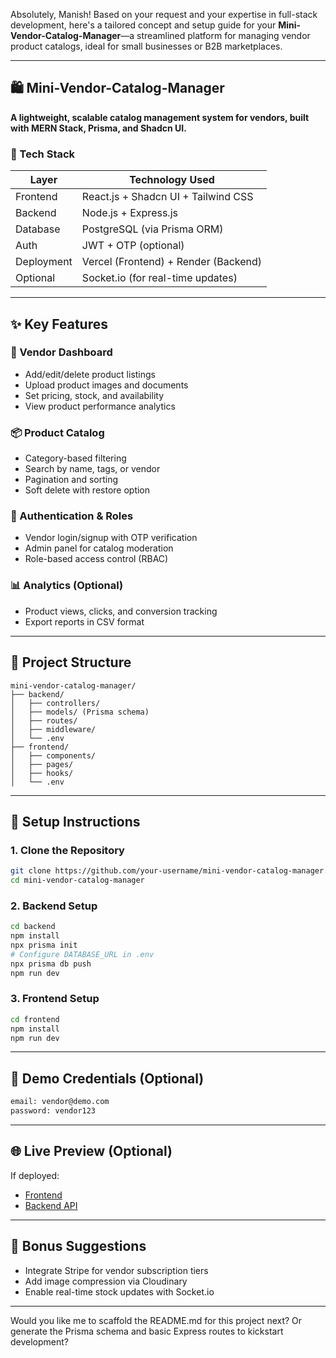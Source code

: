 Absolutely, Manish! Based on your request and your expertise in full-stack development, here's a tailored concept and setup guide for your **Mini-Vendor-Catalog-Manager**—a streamlined platform for managing vendor product catalogs, ideal for small businesses or B2B marketplaces.

---

## 🛍️ Mini-Vendor-Catalog-Manager  
**A lightweight, scalable catalog management system for vendors, built with MERN Stack, Prisma, and Shadcn UI.**

### 🔧 Tech Stack
| Layer        | Technology Used                     |
|-------------|--------------------------------------|
| Frontend     | React.js + Shadcn UI + Tailwind CSS |
| Backend      | Node.js + Express.js                |
| Database     | PostgreSQL (via Prisma ORM)         |
| Auth         | JWT + OTP (optional)                |
| Deployment   | Vercel (Frontend) + Render (Backend)|
| Optional     | Socket.io (for real-time updates)   |

---

## ✨ Key Features

### 👤 Vendor Dashboard
- Add/edit/delete product listings
- Upload product images and documents
- Set pricing, stock, and availability
- View product performance analytics

### 📦 Product Catalog
- Category-based filtering
- Search by name, tags, or vendor
- Pagination and sorting
- Soft delete with restore option

### 🔐 Authentication & Roles
- Vendor login/signup with OTP verification
- Admin panel for catalog moderation
- Role-based access control (RBAC)

### 📊 Analytics (Optional)
- Product views, clicks, and conversion tracking
- Export reports in CSV format

---

## 📁 Project Structure

```
mini-vendor-catalog-manager/
├── backend/
│   ├── controllers/
│   ├── models/ (Prisma schema)
│   ├── routes/
│   ├── middleware/
│   └── .env
├── frontend/
│   ├── components/
│   ├── pages/
│   ├── hooks/
│   └── .env
```

---

## 🚀 Setup Instructions

### 1. Clone the Repository
```bash
git clone https://github.com/your-username/mini-vendor-catalog-manager.git
cd mini-vendor-catalog-manager
```

### 2. Backend Setup
```bash
cd backend
npm install
npx prisma init
# Configure DATABASE_URL in .env
npx prisma db push
npm run dev
```

### 3. Frontend Setup
```bash
cd frontend
npm install
npm run dev
```

---

## 🧪 Demo Credentials (Optional)
```bash
email: vendor@demo.com
password: vendor123
```

---

## 🌐 Live Preview (Optional)
If deployed:
- [Frontend](https://mini-vendor.vercel.app)
- [Backend API](https://mini-vendor-api.onrender.com)

---

## 📣 Bonus Suggestions
- Integrate Stripe for vendor subscription tiers
- Add image compression via Cloudinary
- Enable real-time stock updates with Socket.io

---

Would you like me to scaffold the README.md for this project next? Or generate the Prisma schema and basic Express routes to kickstart development?
 
